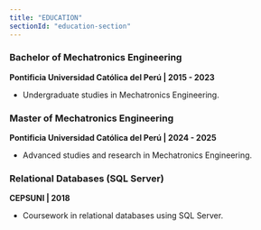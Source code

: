 ```yaml
---
title: "EDUCATION"
sectionId: "education-section"
---
```


### Bachelor of Mechatronics Engineering
**Pontificia Universidad Católica del Perú | 2015 - 2023**
- Undergraduate studies in Mechatronics Engineering.

### Master of Mechatronics Engineering
**Pontificia Universidad Católica del Perú | 2024 - 2025**
- Advanced studies and research in Mechatronics Engineering.

### Relational Databases (SQL Server)
**CEPSUNI | 2018**
- Coursework in relational databases using SQL Server.